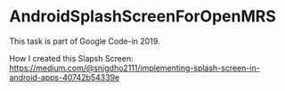 # AndroidSplashScreenForOpenMRS
This task is part of Google Code-in 2019.

How I created this Slapsh Screen: https://medium.com/@snigdho2111/implementing-splash-screen-in-android-apps-40742b54339e

